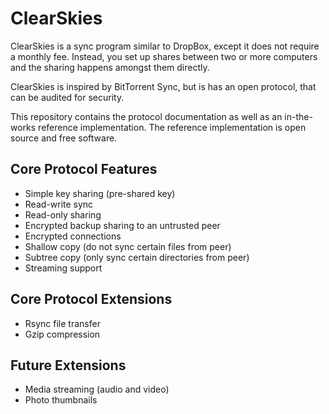 ClearSkies
==========

ClearSkies is a sync program similar to DropBox, except it does not require a
monthly fee.  Instead, you set up shares between two or more computers and the
sharing happens amongst them directly.

ClearSkies is inspired by BitTorrent Sync, but is has an open protocol, that
can be audited for security.

This repository contains the protocol documentation as well as an in-the-works
reference implementation.  The reference implementation is open source and free
software.


Core Protocol Features
----------------------

* Simple key sharing (pre-shared key)
* Read-write sync
* Read-only sharing
* Encrypted backup sharing to an untrusted peer
* Encrypted connections
* Shallow copy (do not sync certain files from peer)
* Subtree copy (only sync certain directories from peer)
* Streaming support


Core Protocol Extensions
------------------------

* Rsync file transfer
* Gzip compression


Future Extensions
-----------------

* Media streaming (audio and video)
* Photo thumbnails
